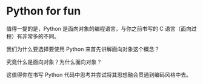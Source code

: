 # Python for fun

值得一提的是，Python 是面向对象的编程语言，与你之前书写的 C 语言（面向过程）有非常多的不同。

我们为什么要选择要使用 Python 来首先讲解面向对象这个概念？

究竟什么是面向对象？为什么面向对象？

这值得你在书写 Python 代码中思考并尝试将其思想融会贯通到编码风格中去。
